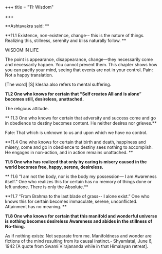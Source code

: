 +++
title = "11: Wisdom"

+++

**Ashtavakra said: **

**11.1 Existence, non-existence, change-- this is the nature of things. Realizing this, stillness, serenity and bliss naturally follow. **

WISDOM IN LIFE

The point is appearance, disappearance, change—they necessarily come and necessarily happen.  You cannot prevent them.  This chapter shows how you can pacify your mind, seeing that events are not in your control. Pain: Not a happy translation.

[The word] [S] klesha also refers to mental suffering.

**11.2 One who knows for certain that “Self  creates All  and  is  alone” becomes still, desireless, unattached.**

The religious attitude.

** 11.3 One who knows for certain that adversity and success come and go  in obedience to destiny becomes  content. He  neither desires nor grieves.**

Fate: That which is unknown to us and upon which we have no control.

**11.4 One who knows for certain that  birth and  death,  happiness and misery, come and go in obedience to destiny sees nothing to  accomplish. He  engages  in non-action, and in action remains unattached. **

**11.5 One who has realized that only by caring is misery caused in the world becomes free,  happy, serene, desireless.**

** 11.6 “I am not the body,  nor is the body my possession— I am Awareness itself.” One who realizes this  for certain has no memory of things done or left undone. There is only the Absolute.**

**11.7 “From Brahma  to the  last  blade of grass-- I alone  exist.” One who  knows this  for certain becomes immaculate, serene, unconflicted. Attainment has no meaning. **

**11.8 One who knows for certain that  this manifold and wonderful universe is nothing becomes desireless Awareness and abides in the stillness of  No-thing.**

As if nothing exists: Not separate from me. Manifoldness and wonder are fictions of the mind resulting from its causal instinct.-  Shyamlatal, June 6, 1942 [A quote from Swami Virajananda while in that Himalayan retreat].



